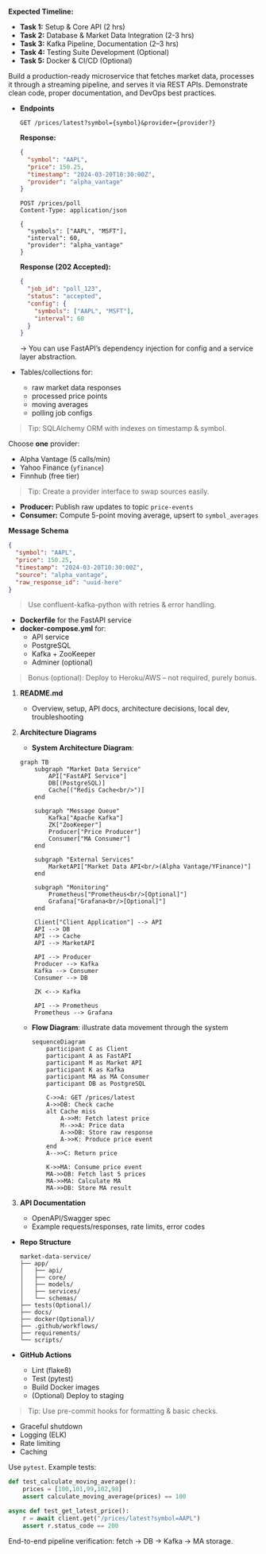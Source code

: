**Expected Timeline:**

- **Task 1:** Setup & Core API (2 hrs)
- **Task 2:** Database & Market Data Integration (2-3 hrs)
- **Task 3:** Kafka Pipeline, Documentation (2–3 hrs)
- **Task 4:** Testing Suite Development (Optional)
- **Task 5:** Docker & CI/CD (Optional)

Build a production-ready microservice that fetches market data, processes it through a streaming pipeline, and serves it via REST APIs. Demonstrate clean code, proper documentation, and DevOps best practices.

- **Endpoints**
    
    ```
    GET /prices/latest?symbol={symbol}&provider={provider?}
    
    ```
    
    **Response:**
    
    ```json
    {
      "symbol": "AAPL",
      "price": 150.25,
      "timestamp": "2024-03-20T10:30:00Z",
      "provider": "alpha_vantage"
    }
    
    ```
    
    ```
    POST /prices/poll
    Content-Type: application/json
    
    {
      "symbols": ["AAPL", "MSFT"],
      "interval": 60,
      "provider": "alpha_vantage"
    }
    
    ```
    
    **Response (202 Accepted):**
    
    ```json
    {
      "job_id": "poll_123",
      "status": "accepted",
      "config": {
        "symbols": ["AAPL", "MSFT"],
        "interval": 60
      }
    }
    
    ```
    
    → You can use FastAPI’s dependency injection for config and a service layer abstraction.
    

- Tables/collections for:
    - raw market data responses
    - processed price points
    - moving averages
    - polling job configs

> Tip: SQLAlchemy ORM with indexes on timestamp & symbol.
> 

Choose **one** provider:

- Alpha Vantage (5 calls/min)
- Yahoo Finance (`yfinance`)
- Finnhub (free tier)

> Tip: Create a provider interface to swap sources easily.
> 
- **Producer:** Publish raw updates to topic `price-events`
- **Consumer:** Compute 5-point moving average, upsert to `symbol_averages`

**Message Schema**

```json
{
  "symbol": "AAPL",
  "price": 150.25,
  "timestamp": "2024-03-20T10:30:00Z",
  "source": "alpha_vantage",
  "raw_response_id": "uuid-here"
}

```

> Use confluent-kafka-python with retries & error handling.
> 
- **Dockerfile** for the FastAPI service
- **docker-compose.yml** for:
    - API service
    - PostgreSQL
    - Kafka + ZooKeeper
    - Adminer (optional)

> Bonus (optional): Deploy to Heroku/AWS – not required, purely bonus.
> 
1. **README.md**
    - Overview, setup, API docs, architecture decisions, local dev, troubleshooting
2. **Architecture Diagrams**
    - **System Architecture Diagram**:
    
    ```mermaid
    graph TB
        subgraph "Market Data Service"
            API["FastAPI Service"]
            DB[(PostgreSQL)]
            Cache[("Redis Cache<br/>")]
        end
        
        subgraph "Message Queue"
            Kafka["Apache Kafka"]
            ZK["ZooKeeper"]
            Producer["Price Producer"]
            Consumer["MA Consumer"]
        end
        
        subgraph "External Services"
            MarketAPI["Market Data API<br/>(Alpha Vantage/YFinance)"]
        end
        
        subgraph "Monitoring"
            Prometheus["Prometheus<br/>[Optional]"]
            Grafana["Grafana<br/>[Optional]"]
        end
        
        Client["Client Application"] --> API
        API --> DB
        API --> Cache
        API --> MarketAPI
        
        API --> Producer
        Producer --> Kafka
        Kafka --> Consumer
        Consumer --> DB
        
        ZK <--> Kafka
        
        API --> Prometheus
        Prometheus --> Grafana
    ```
    
    - **Flow Diagram**: illustrate data movement through the system
        
        ```mermaid
        sequenceDiagram
            participant C as Client
            participant A as FastAPI
            participant M as Market API
            participant K as Kafka
            participant MA as MA Consumer
            participant DB as PostgreSQL
            
            C->>A: GET /prices/latest
            A->>DB: Check cache
            alt Cache miss
                A->>M: Fetch latest price
                M-->>A: Price data
                A->>DB: Store raw response
                A->>K: Produce price event
            end
            A-->>C: Return price
            
            K->>MA: Consume price event
            MA->>DB: Fetch last 5 prices
            MA->>MA: Calculate MA
            MA->>DB: Store MA result
        ```
        
3. **API Documentation**
    - OpenAPI/Swagger spec
    - Example requests/responses, rate limits, error codes
- **Repo Structure**
    
    ```
    market-data-service/
    ├── app/
    │   ├── api/
    │   ├── core/
    │   ├── models/
    │   ├── services/
    │   └── schemas/
    ├── tests(Optional)/
    ├── docs/
    ├── docker(Optional)/
    ├── .github/workflows/
    ├── requirements/
    └── scripts/
    
    ```
    
- **GitHub Actions**
    - Lint (flake8)
    - Test (pytest)
    - Build Docker images
    - (Optional) Deploy to staging

> Tip: Use pre-commit hooks for formatting & basic checks.
> 
- Graceful shutdown
- Logging (ELK)
- Rate limiting
- Caching

Use `pytest`. Example tests:

```python
def test_calculate_moving_average():
    prices = [100,101,99,102,98]
    assert calculate_moving_average(prices) == 100

async def test_get_latest_price():
    r = await client.get("/prices/latest?symbol=AAPL")
    assert r.status_code == 200

```

End-to-end pipeline verification: fetch → DB → Kafka → MA storage.
